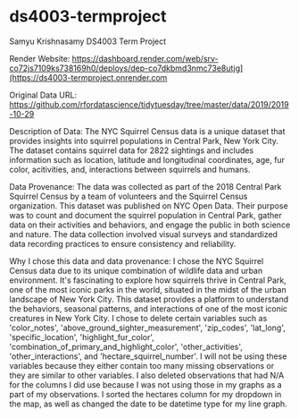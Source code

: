 # ds4003-termproject
Samyu Krishnasamy DS4003 Term Project

Render Website: https://dashboard.render.com/web/srv-co72js7109ks738169h0/deploys/dep-co7dkbmd3nmc73e8utjg](https://ds4003-termproject.onrender.com

Original Data URL: https://github.com/rfordatascience/tidytuesday/tree/master/data/2019/2019-10-29

Description of Data: The NYC Squirrel Census data is a unique dataset that provides insights into squirrel populations in Central Park, New York City. The dataset contains squirrel data for 2822 sightings and includes information such as location, latitude and longitudinal coordinates, age, fur color, acitivities, and, interactions between squirrels and humans.

Data Provenance: The data was collected as part of the 2018 Central Park Squirrel Census by a team of volunteers and the Squirrel Census organization. This dataset was published on NYC Open Data. Their purpose was to count and document the squirrel population in Central Park, gather data on their activities and behaviors, and engage the public in both science and nature. The data collection involved visual surveys and standardized data recording practices to ensure consistency and reliability.

Why I chose this data and data provenance: I chose the NYC Squirrel Census data due to its unique combination of wildlife data and urban environment. It's fascinating to explore how squirrels thrive in Central Park, one of the most iconic parks in the world, situated in the midst of the urban landscape of New York City. This dataset provides a platform to understand the behaviors, seasonal patterns, and interactions of one of the most iconic creatures in New York City. I chose to delete certain variables such as 'color_notes', 'above_ground_sighter_measurement', 'zip_codes', 'lat_long', 'specific_location', 'highlight_fur_color', 'combination_of_primary_and_highlight_color', 'other_activities', 'other_interactions', and 'hectare_squirrel_number'. I will not be using these variables because they either contain too many missing observations or they are similar to other variables. I also deleted observations that had N/A for the columns I did use because I was not using those in my graphs as a part of my observations. I sorted the hectares column for my dropdown in the map, as well as changed the date to be datetime type for my line graph.
